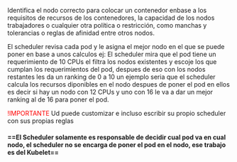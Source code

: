 Identifica el nodo correcto para colocar un contenedor enbase a los requisitos de recursos de los contenedores, la capacidad de los nodos trabajadores o cualquier otra política o restricción, como manchas y tolerancias o reglas de afinidad entre otros nodos.

El scheduler revisa cada pod y le asigna el mejor nodo en el que se puede poner en base a unos calculos ej:
El scheduler mira que el pod tiene un requerimiento de 10 CPUs el filtra los nodos existentes y escoje los que cumplan los requerimientos del pod, despues de eso con los nodos restantes les da un ranking de 0 a 10 un ejemplo seria que el scheduler calcula los recursos diponibles en el nodo despues de poner el pod en ellos es decir si hay un nodo con 12 CPUs y uno con 16 le va a dar un mejor ranking al de 16 para poner el pod.

<font color="red">!IMPORTANTE</font>
Ud puede customizar e incluso escribir su propio scheduler con sus propias reglas

#### ==El Scheduler solamente es responsable de decidir cual pod va en cual nodo, el scheduler no se encarga de poner el pod en el nodo, ese trabajo es del Kubelet==